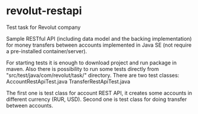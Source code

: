 # revolut-restapi
Test task for Revolut company

Sample RESTful API (including data model and the backing implementation) for money
transfers between accounts implemented in Java SE (not require a pre-installed
container/server).

For starting tests it is enough to download project and run package in maven.
Also there is possibility to run some tests directly from "src/test/java/com/revolut/task/" directory.
There are two test classes: 
  AccountRestApiTest.java
  TransferRestApiTest.java
  
The first one is test class for account REST API, it creates some accounts in different currency (RUR, USD).
Second one is test class for doing transfer between accounts.
